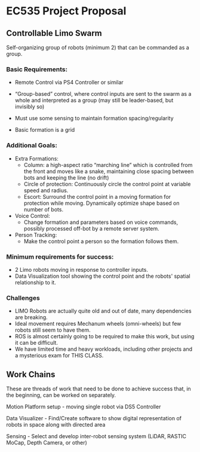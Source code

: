 # EC535 Project Proposal

## Controllable Limo Swarm

Self-organizing group of robots (minimum 2) that can be commanded as a group.

### Basic Requirements:

- Remote Control via PS4 Controller or similar
    
- “Group-based” control, where control inputs are sent to the swarm as a whole and interpreted as a group (may still be leader-based, but invisibly so)
    
- Must use some sensing to maintain formation spacing/regularity
    
- Basic formation is a grid

### Additional Goals:

- Extra Formations:
	- Column: a high-aspect ratio “marching line” which is controlled from the front and moves like a snake, maintaining close spacing between bots and keeping the line (no drift)
	- Circle of protection: Continuously circle the control point at variable speed and radius.
	- Escort: Surround the control point in a moving formation for protection while moving. Dynamically optimize shape based on number of bots.
- Voice Control:
	- Change formation and parameters based on voice commands, possibly processed off-bot by a remote server system.
- Person Tracking: 
	- Make the control point a person so the formation follows them.

### Minimum requirements for success:
- 2 Limo robots moving in response to controller inputs.
- Data Visualization tool showing the control point and the robots' spatial relationship to it.
### Challenges
- LIMO Robots are actually quite old and out of date, many dependencies are breaking.
- Ideal movement requires Mechanum wheels (omni-wheels) but few robots still seem to have them.
- ROS is almost certainly going to be required to make this work, but using it can be difficult.
- We have limited time and heavy workloads, including other projects and a mysterious exam for THIS CLASS.

## Work Chains
These are threads of work that need to be done to achieve success that, in the beginning, can be worked on separately.

Motion Platform setup - moving single robot via DS5 Controller

Data Visualizer - Find/Create software to show digital representation of robots in space along with directed area

Sensing - Select and develop inter-robot sensing system (LiDAR, RASTIC MoCap, Depth Camera, or other)

